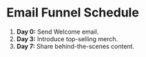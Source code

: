 # Email Funnel Schedule

1. **Day 0:** Send Welcome email.
2. **Day 3:** Introduce top-selling merch.
3. **Day 7:** Share behind-the-scenes content.
